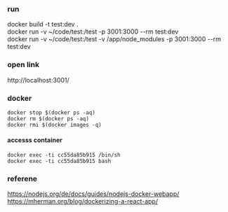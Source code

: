 

### run
docker build -t test:dev .   
docker run -v ~/code/test:/test -p 3001:3000 --rm test:dev     
docker run -v ~/code/test:/test -v /app/node_modules -p 3001:3000 --rm test:dev


### open link 
http://localhost:3001/


### docker 
```
docker stop $(docker ps -aq)    
docker rm $(docker ps -aq)    
docker rmi $(docker images -q)   
```

#### accesss container
```
docker exec -ti cc55da85b915 /bin/sh    
docker exec -ti cc55da85b915 bash
```

### referene
https://nodejs.org/de/docs/guides/nodejs-docker-webapp/    
https://mherman.org/blog/dockerizing-a-react-app/


